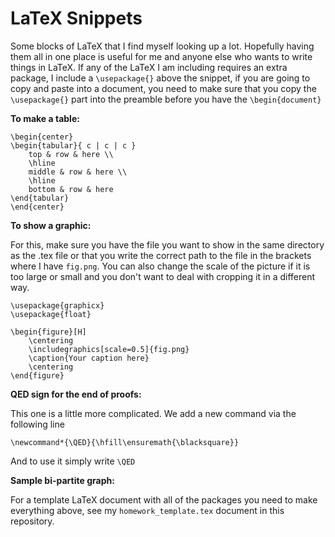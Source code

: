 # LaTeX Snippets

Some blocks of LaTeX that I find myself looking up a lot. Hopefully having them all in one place is useful for me and anyone else who wants to write things in LaTeX. If any of the LaTeX I am including requires an extra package, I include a `\usepackage{}` above the snippet, if you are going to copy and paste into a document, you need to make sure that you copy the `\usepackage{}` part into the preamble before you have the `\begin{document}`

**To make a table:**

```
\begin{center}
\begin{tabular}{ c | c | c }
    top & row & here \\ 
    \hline 
    middle & row & here \\
    \hline
    bottom & row & here 
\end{tabular}
\end{center}
```

**To show a graphic:**

For this, make sure you have the file you want to show in the same directory as the .tex file or that you write the correct path to the file in the brackets where I have `fig.png`. You can also change the scale of the picture if it is too large or small and you don't want to deal with cropping it in a different way.  

```
\usepackage{graphicx}
\usepackage{float}
```

```
\begin{figure}[H]
    \centering
    \includegraphics[scale=0.5]{fig.png}
    \caption{Your caption here}
    \centering
\end{figure}
```

**QED sign for the end of proofs:**

This one is a little more complicated. We add a new command via the following line 

```
\newcommand*{\QED}{\hfill\ensuremath{\blacksquare}}
```

And to use it simply write `\QED`

**Sample bi-partite graph:**




For a template LaTeX document with all of the packages you need to make everything above, see my `homework_template.tex` document in this repository. 
